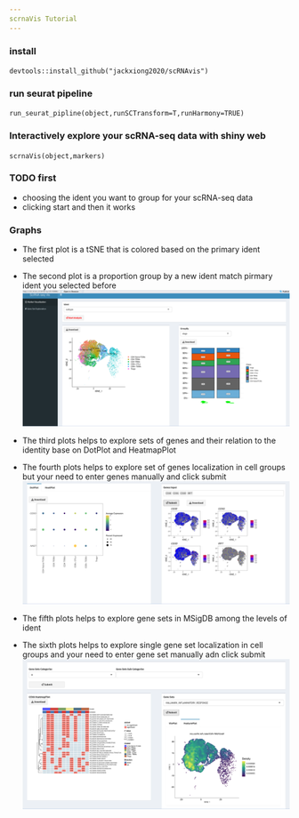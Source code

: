 ```yaml
---
scrnaVis Tutorial 
---
```

### install 
`devtools::install_github("jackxiong2020/scRNAvis")`

### run seurat pipeline
`run_seurat_pipline(object,runSCTransform=T,runHarmony=TRUE)`

### Interactively explore your scRNA-seq data with shiny web
`scrnaVis(object,markers)`

### TODO first
- choosing the ident you want to group for your scRNA-seq data
- clicking start and then it works

### Graphs
- The first plot is a tSNE that is colored based on the primary ident selected
- The second plot is a proportion group by a new ident match pirmary ident you selected before
![](example_image/p1.png)

- The third plots helps to explore sets of genes and their relation to the identity base on DotPlot and HeatmapPlot
- The fourth plots helps to explore set of genes localization in cell groups but your need to enter genes manually and click submit
![](example_image/p2.png)

- The fifth plots helps to explore gene sets in MSigDB among the levels of ident
- The sixth plots helps to explore single gene set localization in cell groups and your need to enter gene set manually adn click submit
![](example_image/p3.png)


